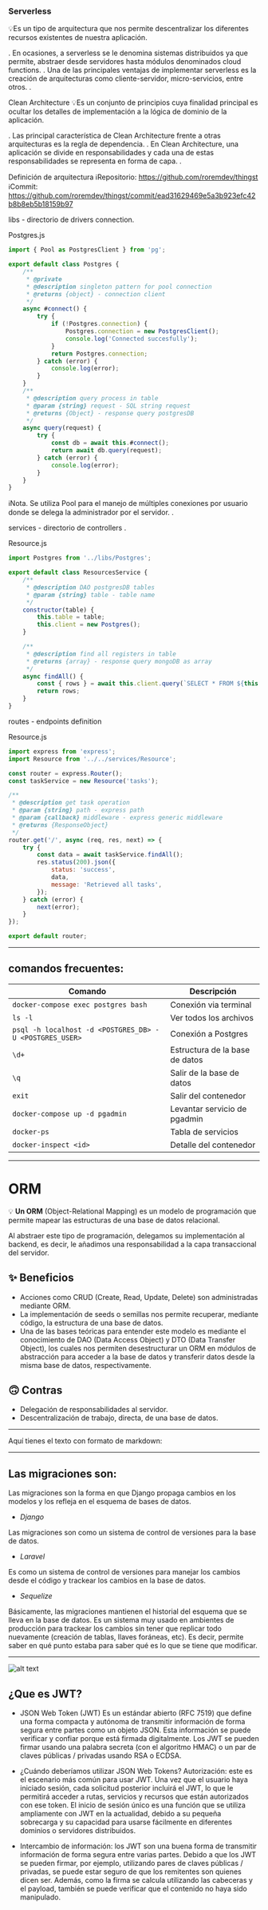 ### Serverless
💡Es un tipo de arquitectura que nos permite descentralizar los diferentes recursos existentes de nuestra aplicación.

. En ocasiones, a serverless se le denomina sistemas distribuidos ya que permite, abstraer desde servidores hasta módulos denominados cloud functions. . Una de las principales ventajas de implementar serverless es la creación de arquitecturas como cliente-servidor, micro-servicios, entre otros. .

Clean Architecture
💡Es un conjunto de principios cuya finalidad principal es ocultar los detalles de implementación a la lógica de dominio de la aplicación.

. Las principal característica de Clean Architecture frente a otras arquitecturas es la regla de dependencia. . En Clean Architecture, una aplicación se divide en responsabilidades y cada una de estas responsabilidades se representa en forma de capa. .

Definición de arquitectura
ℹ️Repositorio: https://github.com/roremdev/thingst ℹ️Commit: https://github.com/roremdev/thingst/commit/ead31629469e5a3b923efc42b8b8eb5b18159b97

libs - directorio de drivers connection.

Postgres.js

```js
import { Pool as PostgresClient } from 'pg';

export default class Postgres {
    /**
     * @private
     * @description singleton pattern for pool connection
     * @returns {object} - connection client
     */
    async #connect() {
        try {
            if (!Postgres.connection) {
                Postgres.connection = new PostgresClient();
                console.log('Connected succesfully');
            }
            return Postgres.connection;
        } catch (error) {
            console.log(error);
        }
    }
    /**
     * @description query process in table
     * @param {string} request - SQL string request
     * @returns {Object} - response query postgresDB
     */
    async query(request) {
        try {
            const db = await this.#connect();
            return await db.query(request);
        } catch (error) {
            console.log(error);
        }
    }
}
```
ℹ️Nota. Se utiliza Pool para el manejo de múltiples conexiones por usuario donde se delega la administrador por el servidor. .

services - directorio de controllers
.

Resource.js

```js
import Postgres from '../libs/Postgres';

export default class ResourcesService {
    /**
     * @description DAO postgresDB tables
     * @param {string} table - table name
     */
    constructor(table) {
        this.table = table;
        this.client = new Postgres();
    }

    /**
     * @description find all registers in table
     * @returns {array} - response query mongoDB as array
     */
    async findAll() {
        const { rows } = await this.client.query(`SELECT * FROM ${this.table}`);
        return rows;
    }
}
```

routes - endpoints definition

Resource.js

```js
import express from 'express';
import Resource from '../../services/Resource';

const router = express.Router();
const taskService = new Resource('tasks');

/**
 * @description get task operation
 * @param {string} path - express path
 * @param {callback} middleware - express generic middleware
 * @returns {ResponseObject}
 */
router.get('/', async (req, res, next) => {
    try {
        const data = await taskService.findAll();
        res.status(200).json({
            status: 'success',
            data,
            message: 'Retrieved all tasks',
        });
    } catch (error) {
        next(error);
    }
});

export default router;
```

-------
## comandos frecuentes:
| Comando                                        | Descripción                      |
|------------------------------------------------|----------------------------------|
| `docker-compose exec postgres bash`            | Conexión via terminal            |
| `ls -l`                                        | Ver todos los archivos           |
| `psql -h localhost -d <POSTGRES_DB> -U <POSTGRES_USER>` | Conexión a Postgres       |
| `\d+`                                          | Estructura de la base de datos   |
| `\q`                                           | Salir de la base de datos        |
| `exit`                                         | Salir del contenedor             |
| `docker-compose up -d pgadmin`                 | Levantar servicio de pgadmin     |
| `docker-ps`                                    | Tabla de servicios               |
| `docker-inspect <id>`                          | Detalle del contenedor           |


-------
# ORM

💡 **Un ORM** (Object-Relational Mapping) es un modelo de programación que permite mapear las estructuras de una base de datos relacional.

Al abstraer este tipo de programación, delegamos su implementación al backend, es decir, le añadimos una responsabilidad a la capa transaccional del servidor.

## ✨ Beneficios

- Acciones como CRUD (Create, Read, Update, Delete) son administradas mediante ORM.
- La implementación de seeds o semillas nos permite recuperar, mediante código, la estructura de una base de datos.
- Una de las bases teóricas para entender este modelo es mediante el conocimiento de DAO (Data Access Object) y DTO (Data Transfer Object), los cuales nos permiten desestructurar un ORM en módulos de abstracción para acceder a la base de datos y transferir datos desde la misma base de datos, respectivamente.

## 🙃 Contras

- Delegación de responsabilidades al servidor.
- Descentralización de trabajo, directa, de una base de datos.

------
Aquí tienes el texto con formato de markdown:

---

## Las migraciones son:

Las migraciones son la forma en que Django propaga cambios en los modelos y los refleja en el esquema de bases de datos.
- *Django*

Las migraciones son como un sistema de control de versiones para la base de datos.
- *Laravel*

Es como un sistema de control de versiones para manejar los cambios desde el código y trackear los cambios en la base de datos.
- *Sequelize*

Básicamente, las migraciones mantienen el historial del esquema que se lleva en la base de datos. Es un sistema muy usado en ambientes de producción para trackear los cambios sin tener que replicar todo nuevamente (creación de tablas, llaves foráneas, etc). Es decir, permite saber en qué punto estaba para saber qué es lo que se tiene que modificar.

---

![alt text](image-1.png)

## ¿Que es JWT?
- JSON Web Token (JWT)
Es un estándar abierto (RFC 7519) que define una forma compacta y autónoma de transmitir información de forma segura entre partes como un objeto JSON. Esta información se puede verificar y confiar porque está firmada digitalmente. Los JWT se pueden firmar usando una palabra secreta (con el algoritmo HMAC) o un par de claves públicas / privadas usando RSA o ECDSA.

- ¿Cuándo deberíamos utilizar JSON Web Tokens?
Autorización: este es el escenario más común para usar JWT. Una vez que el usuario haya iniciado sesión, cada solicitud posterior incluirá el JWT, lo que le permitirá acceder a rutas, servicios y recursos que están autorizados con ese token. El inicio de sesión único es una función que se utiliza ampliamente con JWT en la actualidad, debido a su pequeña sobrecarga y su capacidad para usarse fácilmente en diferentes dominios o servidores distribuidos.

- Intercambio de información: los JWT son una buena forma de transmitir información de forma segura entre varias partes. Debido a que los JWT se pueden firmar, por ejemplo, utilizando pares de claves públicas / privadas, se puede estar seguro de que los remitentes son quienes dicen ser. Además, como la firma se calcula utilizando las cabeceras y el payload, también se puede verificar que el contenido no haya sido manipulado.